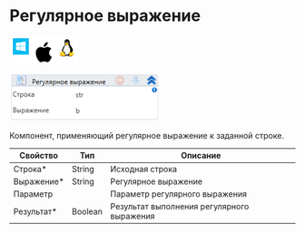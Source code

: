 # Регулярное выражение

![](<../../../../.gitbook/assets/image (930).png>)

![](<../../../../.gitbook/assets/image (264).png>)

Компонент, применяющий регулярное выражение к заданной строке.

| Свойство    | Тип     | Описание                                   |
| ----------- | ------- | ------------------------------------------ |
| Строка\*    | String  | Исходная строка                            |
| Выражение\* | String  | Регулярное выражение                       |
| Параметр    |         | Параметр регулярного выражения             |
| Результат\* | Boolean | Результат выполнения регулярного выражения |

